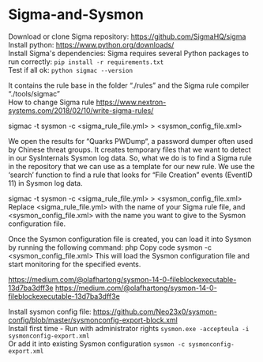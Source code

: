 # Sigma-and-Sysmon


Download or clone Sigma repository:  https://github.com/SigmaHQ/sigma  
Install python: https://www.python.org/downloads/   
Install Sigma's dependencies: Sigma requires several Python packages to run correctly: `pip install -r requirements.txt`  
Test if all ok: `python sigmac --version`  


It contains the rule base in the folder “./rules” and the Sigma rule compiler “./tools/sigmac”  
How to change Sigma rule https://www.nextron-systems.com/2018/02/10/write-sigma-rules/  



sigmac -t sysmon -c <sigma_rule_file.yml> > <sysmon_config_file.xml>  

We open the results for “Quarks PWDump“, a password dumper often used by Chinese threat groups. It creates temporary files that we want to detect in our SysInternals Sysmon log data.
So, what we do is to find a Sigma rule in the repository that we can use as a template for our new rule. We use the ‘search’ function to find a rule that looks for “File Creation” events (EventID 11) in Sysmon log data.

sigmac -t sysmon -c <sigma_rule_file.yml> > <sysmon_config_file.xml>
Replace <sigma_rule_file.yml> with the name of your Sigma rule file, and <sysmon_config_file.xml> with the name you want to give to the Sysmon configuration file.

Once the Sysmon configuration file is created, you can load it into Sysmon by running the following command:
php
Copy code
sysmon -c <sysmon_config_file.xml>
This will load the Sysmon configuration file and start monitoring for the specified events.

https://medium.com/@olafhartong/sysmon-14-0-fileblockexecutable-13d7ba3dff3e
https://medium.com/@olafhartong/sysmon-14-0-fileblockexecutable-13d7ba3dff3e



Install sysmon config file: https://github.com/Neo23x0/sysmon-config/blob/master/sysmonconfig-export-block.xml  
Install first time - Run with administrator rights `sysmon.exe -accepteula -i sysmonconfig-export.xml`   
Or add it into existing Sysmon configuration `sysmon -c sysmonconfig-export.xml`

